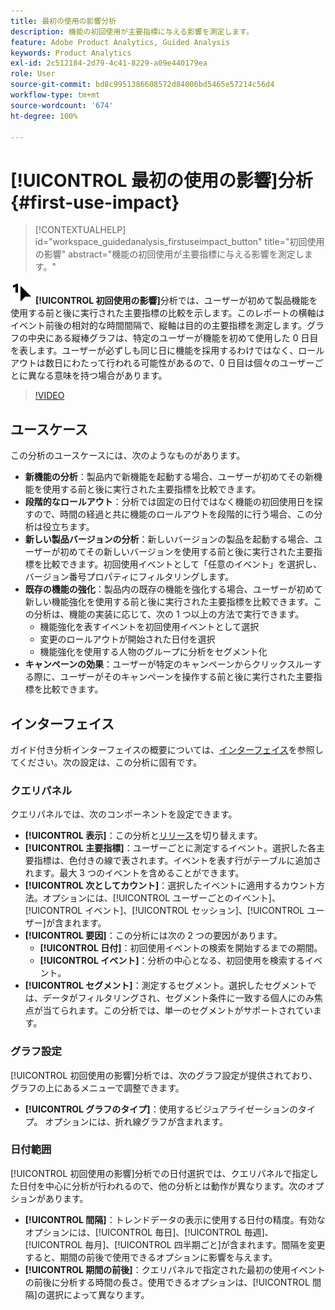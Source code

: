 ```yaml
---
title: 最初の使用の影響分析
description: 機能の初回使用が主要指標に与える影響を測定します。
feature: Adobe Product Analytics, Guided Analysis
keywords: Product Analytics
exl-id: 2c512184-2d79-4c41-8229-a09e440179ea
role: User
source-git-commit: bd8c9951386608572d84006bd5465e57214c56d4
workflow-type: tm+mt
source-wordcount: '674'
ht-degree: 100%

---
```


# [!UICONTROL 最初の使用の影響]分析 {#first-use-impact}

<!-- markdownlint-disable MD034 -->

>[!CONTEXTUALHELP]
>id="workspace_guidedanalysis_firstuseimpact_button"
>title="初回使用の影響"
>abstract="機能の初回使用が主要指標に与える影響を測定します。"

<!-- markdownlint-enable MD034 -->

![FirstUse](/help/assets/icons/FirstUse.svg) **[!UICONTROL 初回使用の影響]**&#x200B;分析では、ユーザーが初めて製品機能を使用する前と後に実行された主要指標の比較を示します。このレポートの横軸はイベント前後の相対的な時間間隔で、縦軸は目的の主要指標を測定します。グラフの中央にある縦棒グラフは、特定のユーザーが機能を初めて使用した 0 日目を表します。ユーザーが必ずしも同じ日に機能を採用するわけではなく、ロールアウトは数日にわたって行われる可能性があるので、0 日目は個々のユーザーごとに異なる意味を持つ場合があります。


>[!VIDEO](https://video.tv.adobe.com/v/3423498/?quality=12&learn=on&captions=jpn)


## ユースケース

この分析のユースケースには、次のようなものがあります。

* **新機能の分析**：製品内で新機能を起動する場合、ユーザーが初めてその新機能を使用する前と後に実行された主要指標を比較できます。
* **段階的なロールアウト**：分析では固定の日付ではなく機能の初回使用日を探すので、時間の経過と共に機能のロールアウトを段階的に行う場合、この分析は役立ちます。
* **新しい製品バージョンの分析**：新しいバージョンの製品を起動する場合、ユーザーが初めてその新しいバージョンを使用する前と後に実行された主要指標を比較できます。初回使用イベントとして「任意のイベント」を選択し、バージョン番号プロパティにフィルタリングします。
* **既存の機能の強化**：製品内の既存の機能を強化する場合、ユーザーが初めて新しい機能強化を使用する前と後に実行された主要指標を比較できます。この分析は、機能の実装に応じて、次の 1 つ以上の方法で実行できます。
   * 機能強化を表すイベントを初回使用イベントとして選択
   * 変更のロールアウトが開始された日付を選択
   * 機能強化を使用する人物のグループに分析をセグメント化
* **キャンペーンの効果**：ユーザーが特定のキャンペーンからクリックスルーする際に、ユーザーがそのキャンペーンを操作する前と後に実行された主要指標を比較できます。

## インターフェイス

ガイド付き分析インターフェイスの概要については、[インターフェイス](../overview.md#interface)を参照してください。次の設定は、この分析に固有です。

### クエリパネル

クエリパネルでは、次のコンポーネントを設定できます。

* **[!UICONTROL 表示]**：この分析と[リリース](release-impact.md)を切り替えます。
* **[!UICONTROL 主要指標]**：ユーザーごとに測定するイベント。選択した各主要指標は、色付きの線で表されます。イベントを表す行がテーブルに追加されます。最大 3 つのイベントを含めることができます。
* **[!UICONTROL 次としてカウント]**：選択したイベントに適用するカウント方法。オプションには、[!UICONTROL ユーザーごとのイベント]、[!UICONTROL イベント]、[!UICONTROL セッション]、[!UICONTROL ユーザー]が含まれます。
* **[!UICONTROL 要因]**：この分析には次の 2 つの要因があります。
   * **[!UICONTROL 日付]**：初回使用イベントの検索を開始するまでの期間。
   * **[!UICONTROL イベント]**：分析の中心となる、初回使用を検索するイベント。
* **[!UICONTROL セグメント]**：測定するセグメント。選択したセグメントでは、データがフィルタリングされ、セグメント条件に一致する個人にのみ焦点が当てられます。この分析では、単一のセグメントがサポートされています。

### グラフ設定

[!UICONTROL 初回使用の影響]分析では、次のグラフ設定が提供されており、グラフの上にあるメニューで調整できます。

* **[!UICONTROL グラフのタイプ]**：使用するビジュアライゼーションのタイプ。 オプションには、折れ線グラフが含まれます。

### 日付範囲

[!UICONTROL 初回使用の影響]分析での日付選択では、クエリパネルで指定した日付を中心に分析が行われるので、他の分析とは動作が異なります。次のオプションがあります。

* **[!UICONTROL 間隔]**：トレンドデータの表示に使用する日付の精度。有効なオプションには、[!UICONTROL 毎日]、[!UICONTROL 毎週]、[!UICONTROL 毎月]、[!UICONTROL 四半期ごと]が含まれます。間隔を変更すると、期間の前後で使用できるオプションに影響を与えます。
* **[!UICONTROL 期間の前後]**：クエリパネルで指定された最初の使用イベントの前後に分析する時間の長さ。使用できるオプションは、[!UICONTROL 間隔]の選択によって異なります。

<!--
## Example

See below for an example of the analysis.

![First use impact](../assets/first-use-impact.png)

-->

